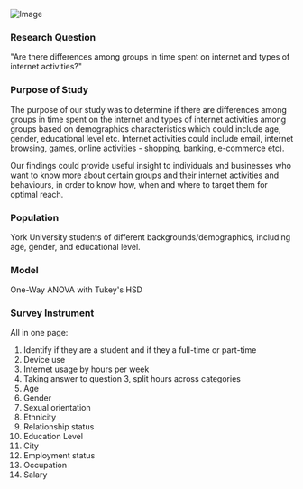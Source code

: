 ![Image](https://upload.wikimedia.org/wikipedia/commons/thumb/8/87/Logo_York_University.svg/640px-Logo_York_University.svg.png)


### Research Question

"Are there differences among groups in time spent on internet and types of internet activities?"

### Purpose of Study  

The purpose of our study was to determine if there are differences among groups in time spent on the internet and types of internet activities among groups based on demographics characteristics which could include age, gender, educational level etc. Internet activities could include email, internet browsing, games, online activities - shopping, banking, e-commerce etc).  

Our findings could provide useful insight to individuals and businesses who want to know more about certain groups and their internet activities and behaviours, in order to know how, when and where to target them for optimal reach.  

### Population

York University students of different backgrounds/demographics, including age, gender, and educational level. 

### Model

One-Way ANOVA with Tukey's HSD

### Survey Instrument

All in one page:

1. Identify if they are a student and if they a full-time or part-time
2. Device use
3. Internet usage by hours per week
4. Taking answer to question 3, split hours across categories
5. Age
6. Gender
7. Sexual orientation
8. Ethnicity
9. Relationship status
10. Education Level
11. City
12. Employment status
13. Occupation
14. Salary

